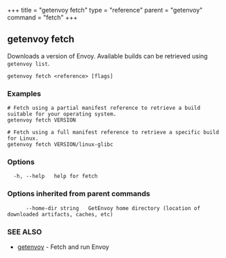 +++
title = "getenvoy fetch"
type = "reference"
parent = "getenvoy"
command = "fetch"
+++
## getenvoy fetch

Downloads a version of Envoy. Available builds can be retrieved using `getenvoy list`.

```
getenvoy fetch <reference> [flags]
```

### Examples

```
# Fetch using a partial manifest reference to retrieve a build suitable for your operating system.
getenvoy fetch VERSION

# Fetch using a full manifest reference to retrieve a specific build for Linux.
getenvoy fetch VERSION/linux-glibc
```

### Options

```
  -h, --help   help for fetch
```

### Options inherited from parent commands

```
      --home-dir string   GetEnvoy home directory (location of downloaded artifacts, caches, etc)
```

### SEE ALSO

* [getenvoy](/reference/getenvoy)	 - Fetch and run Envoy

